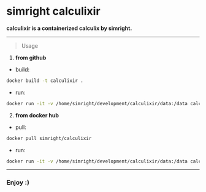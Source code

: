 # simright calculixir

**calculixir is a containerized calculix by simright.**

---

> Usage

1. **from github**
* build:
``` bash
docker build -t calculixir .
```

* run:
``` bash
docker run -it -v /home/simright/development/calculixir/data:/data calculixir -i /data/simple
```

2. **from docker hub**
* pull:
``` bash
docker pull simright/calculixir
```

* run:
``` bash
docker run -it -v /home/simright/development/calculixir/data:/data calculixir -i /data/simple
```

---

### Enjoy :)
